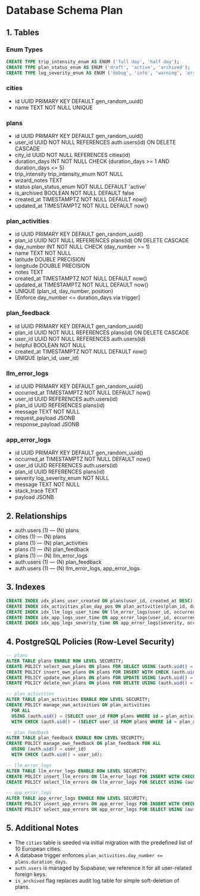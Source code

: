 # Database Schema Plan

## 1. Tables

### Enum Types
```sql
CREATE TYPE trip_intensity_enum AS ENUM ('full day', 'half day');
CREATE TYPE plan_status_enum AS ENUM ('draft', 'active', 'archived');
CREATE TYPE log_severity_enum AS ENUM ('debug', 'info', 'warning', 'error', 'critical');
```

### cities
- id UUID PRIMARY KEY DEFAULT gen_random_uuid()
- name TEXT NOT NULL UNIQUE

### plans
- id UUID PRIMARY KEY DEFAULT gen_random_uuid()
- user_id UUID NOT NULL REFERENCES auth.users(id) ON DELETE CASCADE
- city_id UUID NOT NULL REFERENCES cities(id)
- duration_days INT NOT NULL CHECK (duration_days >= 1 AND duration_days <= 5)
- trip_intensity trip_intensity_enum NOT NULL
- wizard_notes TEXT
- status plan_status_enum NOT NULL DEFAULT 'active'
- is_archived BOOLEAN NOT NULL DEFAULT false
- created_at TIMESTAMPTZ NOT NULL DEFAULT now()
- updated_at TIMESTAMPTZ NOT NULL DEFAULT now()

### plan_activities
- id UUID PRIMARY KEY DEFAULT gen_random_uuid()
- plan_id UUID NOT NULL REFERENCES plans(id) ON DELETE CASCADE
- day_number INT NOT NULL CHECK (day_number >= 1)
- name TEXT NOT NULL
- latitude DOUBLE PRECISION
- longitude DOUBLE PRECISION
- notes TEXT
- created_at TIMESTAMPTZ NOT NULL DEFAULT now()
- updated_at TIMESTAMPTZ NOT NULL DEFAULT now()
- UNIQUE (plan_id, day_number, position)
- [Enforce day_number <= duration_days via trigger]

### plan_feedback
- id UUID PRIMARY KEY DEFAULT gen_random_uuid()
- plan_id UUID NOT NULL REFERENCES plans(id) ON DELETE CASCADE
- user_id UUID NOT NULL REFERENCES auth.users(id)
- helpful BOOLEAN NOT NULL
- created_at TIMESTAMPTZ NOT NULL DEFAULT now()
- UNIQUE (plan_id, user_id)

### llm_error_logs
- id UUID PRIMARY KEY DEFAULT gen_random_uuid()
- occurred_at TIMESTAMPTZ NOT NULL DEFAULT now()
- user_id UUID REFERENCES auth.users(id)
- plan_id UUID REFERENCES plans(id)
- message TEXT NOT NULL
- request_payload JSONB
- response_payload JSONB

### app_error_logs
- id UUID PRIMARY KEY DEFAULT gen_random_uuid()
- occurred_at TIMESTAMPTZ NOT NULL DEFAULT now()
- user_id UUID REFERENCES auth.users(id)
- plan_id UUID REFERENCES plans(id)
- severity log_severity_enum NOT NULL
- message TEXT NOT NULL
- stack_trace TEXT
- payload JSONB

## 2. Relationships

- auth.users (1) — (N) plans
- cities (1) — (N) plans
- plans (1) — (N) plan_activities
- plans (1) — (N) plan_feedback
- plans (1) — (N) llm_error_logs
- auth.users (1) — (N) plan_feedback
- auth.users (1) — (N) llm_error_logs, app_error_logs

## 3. Indexes
```sql
CREATE INDEX idx_plans_user_created ON plans(user_id, created_at DESC);
CREATE INDEX idx_activities_plan_day_pos ON plan_activities(plan_id, day_number, position);
CREATE INDEX idx_llm_logs_user_time ON llm_error_logs(user_id, occurred_at DESC);
CREATE INDEX idx_app_logs_user_time ON app_error_logs(user_id, occurred_at DESC);
CREATE INDEX idx_app_logs_severity_time ON app_error_logs(severity, occurred_at DESC);
```

## 4. PostgreSQL Policies (Row-Level Security)
```sql
-- plans
ALTER TABLE plans ENABLE ROW LEVEL SECURITY;
CREATE POLICY select_own_plans ON plans FOR SELECT USING (auth.uid() = user_id);
CREATE POLICY insert_own_plans ON plans FOR INSERT WITH CHECK (auth.uid() = user_id);
CREATE POLICY update_own_plans ON plans FOR UPDATE USING (auth.uid() = user_id);
CREATE POLICY delete_own_plans ON plans FOR DELETE USING (auth.uid() = user_id);

-- plan_activities
ALTER TABLE plan_activities ENABLE ROW LEVEL SECURITY;
CREATE POLICY manage_own_activities ON plan_activities
  FOR ALL
  USING (auth.uid() = (SELECT user_id FROM plans WHERE id = plan_activities.plan_id))
  WITH CHECK (auth.uid() = (SELECT user_id FROM plans WHERE id = plan_activities.plan_id));

-- plan_feedback
ALTER TABLE plan_feedback ENABLE ROW LEVEL SECURITY;
CREATE POLICY manage_own_feedback ON plan_feedback FOR ALL
  USING (auth.uid() = user_id)
  WITH CHECK (auth.uid() = user_id);

-- llm_error_logs
ALTER TABLE llm_error_logs ENABLE ROW LEVEL SECURITY;
CREATE POLICY insert_llm_errors ON llm_error_logs FOR INSERT WITH CHECK (auth.role() = 'service_role');
CREATE POLICY select_llm_errors ON llm_error_logs FOR SELECT USING (auth.role() = 'admin');

-- app_error_logs
ALTER TABLE app_error_logs ENABLE ROW LEVEL SECURITY;
CREATE POLICY insert_app_errors ON app_error_logs FOR INSERT WITH CHECK (auth.role() = 'service_role');
CREATE POLICY select_app_errors ON app_error_logs FOR SELECT USING (auth.role() = 'admin');
```

## 5. Additional Notes

- The `cities` table is seeded via initial migration with the predefined list of 10 European cities.
- A database trigger enforces `plan_activities.day_number <= plans.duration_days`.
- `auth.users` is managed by Supabase; we reference it for all user-related foreign keys.
- `is_archived` flag replaces audit log table for simple soft-deletion of plans.
